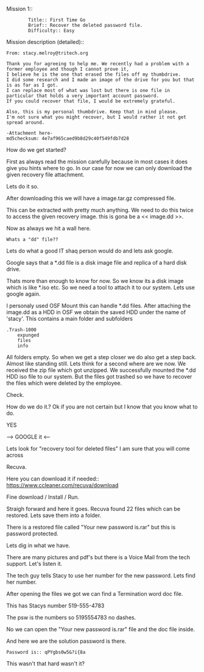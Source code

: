 Mission 1::
        
        	Title:: First Time Go
            Brief:: Recover the deleted password file.
            Difficulty:: Easy
            
Mission description (detailed)::

	From: stacy.melroy@tritech.org

	Thank you for agreeing to help me. We recently had a problem with a former employee and though I cannot prove it, 
    I believe he is the one that erased the files off my thumbdrive. 
    I did some research and I made an image of the drive for you but that is as far as I got. 
    I can replace most of what was lost but there is one file in particular that holds a very important account password. 
    If you could recover that file, I would be extremely grateful.

	Also, this is my personal thumbdrive. Keep that in mind please. 
    I'm not sure what you might recover, but I would rather it not get spread around.

	-Attachment here-
	md5checksum: 4e7af965caed9b8d29c40f549fdb7d28
    
How do we get started?

First as always read the mission carefully because in most cases it does give you hints where to go.
In our case for now we can only download the given recovery file attachment.

Lets do it so.

After downloading this we will have a 
    image.tar.gz 
compressed file.
    
This can be extracted with pretty much anything. We need to do this twice to access the given recovery image.
this is gona be a 
    << image.dd >>.
    
Now as always we hit a wall here. 

    Whats a "dd" file??

Lets do what a good IT shaq person would do and lets ask google.
    
Google says that 
    a *.dd file is a disk image file and replica of a hard disk drive.
    
Thats more than enough to know for now. 
So we know its a disk image which is like *.iso etc. So we need a tool to attach it to our system. Lets use google again.
    
I personaly used OSF Mount this can handle *.dd files. 
After attaching the image.dd as a HDD in OSF we obtain the saved HDD under the name of 'stacy'. 
This contains a main folder and subfolders

    .Trash-1000 
        expunged
        files
        info
    
All folders empty. So when we get a step closer we do also get a step back. 
Almost like standing still. Lets think for a second where are we now. We received the zip file which got unzipped. 
We successfully mounted the *.dd HDD iso file to our system. 
But the files got trashed so we have to recover the files which were deleted by the employee.

Check.

How do we do it.? Ok if you are not certain but I know that you know what to do.
    
YES
    
--> GOOGLE it <--
    
Lets look for "recovery tool for deleted files" I am sure that you will come across 

Recuva.

Here you can download it if needed::
https://www.ccleaner.com/recuva/download

Fine download / Install / Run.

Straigh forward and here it goes. 
Recuva found 22 files which can be restored. Lets save them into a folder.

There is a restored file called "Your new password is.rar" but this is password protected. 

Lets dig in what we have.

There are many pictures and pdf's but there is a Voice Mail from the tech support. Let's listen it.

The tech guy tells Stacy to use her number for the new password.
Lets find her number. 

After opening the files we got we can find a Termination word doc file. 

This has Stacys number 519-555-4783 

The psw is the numbers so 5195554783 no dashes.

No we can open the "Your new password is.rar" file and the doc file inside.

And here we are the solution password is there.
    
    Password is:: qPYgbs0w5&?i{8a
    
This wasn't that hard wasn't it?
